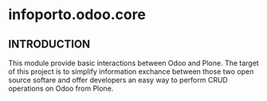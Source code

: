infoporto.odoo.core
===================

INTRODUCTION
------------

This module provide basic interactions between Odoo and Plone. The target of this project is to simplify information exchance between those two open source softare and offer developers an easy way to perform CRUD operations on Odoo from Plone.

